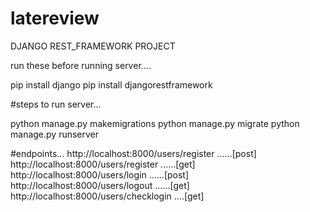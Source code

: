 # latereview


DJANGO REST_FRAMEWORK PROJECT

run these before running server....

pip install django
pip install djangorestframework

#steps to run server...

python manage.py makemigrations
python manage.py migrate
python manage.py runserver


#endpoints...
http://localhost:8000/users/register ......[post]
http://localhost:8000/users/register ......[get]
http://localhost:8000/users/login    ......[post]
http://localhost:8000/users/logout   ......[get]
http://localhost:8000/users/checklogin ....[get]
